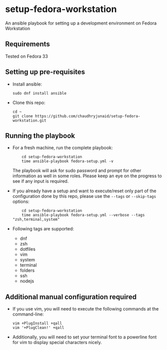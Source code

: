 # setup-fedora-workstation
An ansible playbook for setting up a development environment on Fedora Workstation

## Requirements
Tested on Fedora 33

## Setting up pre-requisites
* Install ansible:
  ```
  sudo dnf install ansible
  ```

* Clone this repo:
  ```
  cd ~
  git clone https://github.com/chaudhryjunaid/setup-fedora-workstation.git
  ```

## Running the playbook

* For a fresh machine, run the complete playbook:
  ```
      cd setup-fedora-workstation
      time ansible-playbook fedora-setup.yml -v
  ```
  The playbook will ask for sudo password and prompt for other information as well in some roles. Please keep an eye on the progress to see if any input is required.

* If you already have a setup and want to execute/reset only part of the configuration done by this repo, please use the `--tags` or `--skip-tags` options:
  ```
      cd setup-fedora-workstation
      time ansible-playbook fedora-setup.yml --verbose --tags "zsh,terminal,system"
  ```
* Following tags are supported:
  * dnf
  * zsh
  * dotfiles
  * vim
  * system
  * terminal
  * folders
  * ssh
  * nodejs

## Additional manual configuration required

* If you use vim, you will need to execute the following commands at the command-line:
  ```
  vim +PlugInstall +qall
  vim '+PlugClean!' +qall
  ```

* Additionally, you will need to set your terminal font to a powerline font for vim to display special characters nicely.
